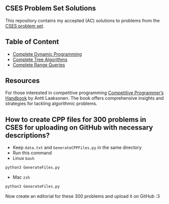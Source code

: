 ## CSES Problem Set Solutions

This repository contains my accepted (AC) solutions to problems from the [CSES problem set](https://cses.fi/problemset/).

## Table of Content
- [Complete Dynamic Programming](https://github.com/ignite312/CSES-Solutions/tree/main/Dynamic%20Programming)
- [Complete Tree Algorithms](https://github.com/ignite312/CSES-Solutions/tree/main/Tree%20Algorithms)
- [Complete Range Queries](https://github.com/ignite312/CSES-Solutions/tree/main/Range%20Queries)
## Resources

For those interested in competitive programming [Competitive Programmer’s Handbook](https://cses.fi/book/book.pdf) by Antti Laaksonen. The book offers comprehensive insights and strategies for tackling algorithmic problems.


## How to create CPP files for 300 problems in CSES for uploading on GitHub with necessary descriptions?
- Keep ``data.txt`` and ``GenerateCPPFiles.py`` in the same directory
- Run this command
- Linux ``bash``
 ```bash
 python3 GenerateFiles.py
 ```
 - Mac ``zsh``
 ```zsh
 python3 GenerateFiles.py
 ```
Now create an editorial for these 300 problems and upload it on GitHub :3